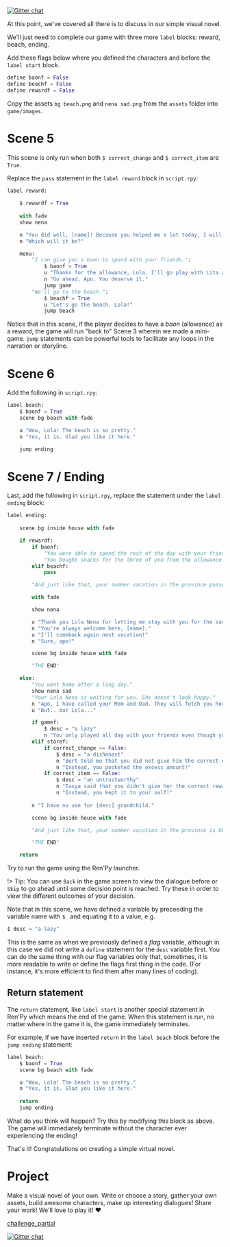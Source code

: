 [![Gitter chat](https://badges.gitter.im/gitterHQ/gitter.png)](https://gitter.im/WWCodeManila/Python)

At this point, we've covered all there is to discuss in our simple visual novel. 

We'll just need to complete our game with three more `label` blocks: reward, beach, ending.

Add these flags below where you defined the characters and before the `label start` block.

```python
define baonf = False
define beachf = False
define rewardf = False
```

Copy the assets `bg beach.png` and `nena sad.png` from the `assets` folder into `game/images`. 

# Scene 5

This scene is only run when both `$ correct_change` and `$ correct_item` are `True`.

Replace the `pass` statement in the `label reward` block in `script.rpy`:

```python
label reward:
    
    $ rewardf = True
    
    with fade
    show nena

    n "You did well, [name]! Because you helped me a lot today, I will give you a reward."
    n "Which will it be?"

    menu:
        "I can give you a baon to spend with your friends.":
            $ baonf = True
            u "Thanks for the allowance, Lola. I'll go play with Lita and Boy now."
            n "Go ahead, Apo. You deserve it."
            jump game
        "We'll go to the beach.":
            $ beachf = True
            u "Let's go the beach, Lola!"
            jump beach
```

Notice that in this scene, if the player decides to have a *baon* (allowance) as a reward, the game will run "back to" Scene 3 wherein we made a mini-game. `jump` statements can be powerful tools to facilitate any loops in the narration or storyline.

# Scene 6

Add the following in `script.rpy`:

```python
label beach:
    $ baonf = True
    scene bg beach with fade

    u "Wow, Lola! The beach is so pretty."
    n "Yes, it is. Glad you like it here."

    jump ending
```

# Scene 7 / Ending

Last, add the following in `script.rpy`, replace the statement under the `label ending` block:

```python
label ending:
    
    scene bg inside house with fade

    if rewardf:
        if baonf:
            "You were able to spend the rest of the day with your friends Lita and Boy."
            "You bought snacks for the three of you from the allowance Aling Nena gave you."
        elif beachf:
            pass

        "And just like that, your summer vacation in the province passed in bliss and happiness."

        with fade

        show nena

        u "Thank you Lola Nena for letting me stay with you for the summer."
        n "You're always welcome here, [name]."
        u "I'll comeback again next vacation!"
        n "Sure, apo!"

        scene bg inside house with fade

        "THE END"

    else:
        "You went home after a long day."
        show nena sad
        "Your Lola Nena is waiting for you. She doesn't look happy."
        n "Apo, I have called your Mom and Dad. They will fetch you here tomorrow."
        u "But.. but Lola..."

        if gamef:
            $ desc = "a lazy"
            n "You only played all day with your friends even though you promised to help me."
        elif storef:
            if correct_change == False:
                $ desc = "a dishonest"
                n "Bert told me that you did not give him the correct change."
                n "Instead, you pocketed the excess amount!"
            if correct_item == False:
                $ desc = "an untrustworthy"
                n "Tasya said that you didn't give her the correct reward."
                n "Instead, you kept it to your self!"
        
        n "I have no use for [desc] grandchild."

        scene bg inside house with fade

        "And just like that, your summer vacation in the province is OVER."

        "THE END"

    return
```

Try to run  the game using the Ren'Py launcher.

!> Tip: You can use  `Back` in the game screen to view the dialogue before or `Skip` to go ahead until some decision point is reached. Try these in order to view the different outcomes of your decision.

Note that in this scene, we have defined a variable by preceeding the variable name with `$ ` and equating it to a value, e.g.

```python
$ desc = "a lazy"
```

This is the same as when we previously defined a *flag* variable, although in this case we did not write a `define` statement for the `desc` variable first. You can do the same thing with our flag variables only that, sometimes, it is more readable to write or define the flags first thing in the code. (For instance, it's more efficient to find them after many lines of coding).

## Return statement

The `return` statement, like `label start` is another special statement in Ren'Py which means the end of the game. When this statement is run, no matter where in the game it is, the game immediately terminates.

For example, if we have inserted `return` in the `label beach` block before the `jump ending` statement:

```python
label beach:
    $ baonf = True
    scene bg beach with fade

    u "Wow, Lola! The beach is so pretty."
    n "Yes, it is. Glad you like it here."
    
    return
    jump ending
```

What do you think will happen? Try this by modifying this block as above. The game will immediately terminate without the character ever experiencing the ending! 

That's it! Congratulations on creating a simple virtual novel. 

# Project 

Make a visual novel of your own. Write or choose a story, gather your own assets, build awesome characters, make up interesting dialogues! Share your work! We'll love to play it! :heart:

[challenge_partial](../challenge_partial.md ':include')

[![Gitter chat](https://badges.gitter.im/gitterHQ/gitter.png)](https://gitter.im/WWCodeManila/Python)

